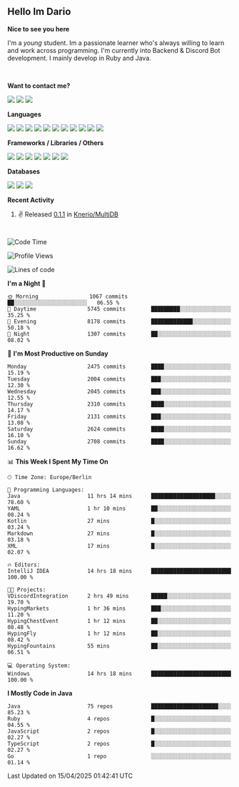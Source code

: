 <h2>Hello Im Dario</h2>

**Nice to see you here**

I'm a *young* student. Im a passionate learner who's always willing to learn and work across
programming. I'm currently into Backend & Discord Bot development. I mainly develop in Ruby and Java.

<br/>

**Want to contact me?**

<a href="https://github.com/knerio"><img src="https://img.shields.io/badge/-Github-blue?style=for-the-badge&logo=github&logoColor=white"/></a> <a href="https://discord.com/users/639416958923702292"><img src="https://img.shields.io/badge/-knerio-blue?style=for-the-badge&logo=discord&logoColor=white"/></a> <a href="https://twitch.tv/dopalos_"><img src="https://img.shields.io/badge/-twitch-blue?style=for-the-badge&logo=twitch&logoColor=white"/></a>

**Languages**

<img src="https://img.shields.io/badge/-Java-blue?style=for-the-badge&logo=java&logoColor=white"/> <img src="https://img.shields.io/badge/-Ruby-blue?style=for-the-badge&logo=Ruby&logoColor=white"/> <img src="https://img.shields.io/badge/-Git-blue?style=for-the-badge&logo=Git&logoColor=white"/> <img src="https://img.shields.io/badge/-HTML-blue?style=for-the-badge&logo=html5&logoColor=white"/> <img src="https://img.shields.io/badge/-CSS-blue?style=for-the-badge&logo=CSS3&logoColor=white"/> <img src="https://img.shields.io/badge/-Javascript-blue?style=for-the-badge&logo=javascript&logoColor=white"/> <img src="https://img.shields.io/badge/-Typescript-blue?style=for-the-badge&logo=TypeScript&logoColor=white"/> <img src="https://img.shields.io/badge/-Kotlin-blue?style=for-the-badge&logo=kotlin&logoColor=white"/> <img src="https://img.shields.io/badge/-SQL-blue?style=for-the-badge&logo=MYSQL&logoColor=white"/> <img src="https://img.shields.io/badge/-Markdown-blue?style=for-the-badge&logo=Markdown&logoColor=white"/> <img src="https://img.shields.io/badge/-JSON-blue?style=for-the-badge&logo=JSON&logoColor=white"/>
<br/>

 **Frameworks / Libraries / Others**

<img src="https://img.shields.io/badge/-Ruby_On_Rails-blue?style=for-the-badge&logo=ruby-on-rails&logoColor=white"/> <img src="https://img.shields.io/badge/-JDA-blue?style=for-the-badge&logo=JDA&logoColor=white"/> <img src="https://img.shields.io/badge/-Bootstrap-blue?style=for-the-badge&logo=Bootstrap&logoColor=white"/> <img src="https://img.shields.io/badge/-Node.JS-blue?style=for-the-badge&logo=node.js&logoColor=white"/> <img src="https://img.shields.io/badge/-React-blue?style=for-the-badge&logo=React&logoColor=white"/> <img src="https://img.shields.io/badge/-Express-blue?style=for-the-badge&logo=Express&logoColor=white"/> <img src="https://img.shields.io/badge/-Next.Js-blue?style=for-the-badge&logo=Next.Js&logoColor=white"/>

**Databases**

<img src="https://img.shields.io/badge/-MongoDB-blue?style=for-the-badge&logo=mongodb&logoColor=white"/> <img src="https://img.shields.io/badge/-MariaDB-blue?style=for-the-badge&logo=MariaDB&logoColor=white"/>
<img src="https://img.shields.io/badge/-PostgreSQL-blue?style=for-the-badge&logo=PostgreSQl&logoColor=white"/>

**Recent Activity**

<!--RECENT_ACTIVITY:start-->
1. ✌️ Released [0.1.1](https://github.com/Knerio/MultiDB/releases/tag/0.1.1) in [Knerio/MultiDB](https://github.com/Knerio/MultiDB)<br>
<!--RECENT_ACTIVITY:end-->
 
#

<!--START_SECTION:waka-->
![Code Time](http://img.shields.io/badge/Code%20Time-1%2C046%20hrs%2026%20mins-blue)

![Profile Views](http://img.shields.io/badge/Profile%20Views-6-blue)

![Lines of code](https://img.shields.io/badge/From%20Hello%20World%20I%27ve%20Written-1.2%20million%20lines%20of%20code-blue)

**I'm a Night 🦉** 

```text
🌞 Morning                1067 commits        ██░░░░░░░░░░░░░░░░░░░░░░░   06.55 % 
🌆 Daytime                5745 commits        █████████░░░░░░░░░░░░░░░░   35.25 % 
🌃 Evening                8178 commits        █████████████░░░░░░░░░░░░   50.18 % 
🌙 Night                  1307 commits        ██░░░░░░░░░░░░░░░░░░░░░░░   08.02 % 
```
📅 **I'm Most Productive on Sunday** 

```text
Monday                   2475 commits        ████░░░░░░░░░░░░░░░░░░░░░   15.19 % 
Tuesday                  2004 commits        ███░░░░░░░░░░░░░░░░░░░░░░   12.30 % 
Wednesday                2045 commits        ███░░░░░░░░░░░░░░░░░░░░░░   12.55 % 
Thursday                 2310 commits        ████░░░░░░░░░░░░░░░░░░░░░   14.17 % 
Friday                   2131 commits        ███░░░░░░░░░░░░░░░░░░░░░░   13.08 % 
Saturday                 2624 commits        ████░░░░░░░░░░░░░░░░░░░░░   16.10 % 
Sunday                   2708 commits        ████░░░░░░░░░░░░░░░░░░░░░   16.62 % 
```


📊 **This Week I Spent My Time On** 

```text
🕑︎ Time Zone: Europe/Berlin

💬 Programming Languages: 
Java                     11 hrs 14 mins      ████████████████████░░░░░   78.60 % 
YAML                     1 hr 10 mins        ██░░░░░░░░░░░░░░░░░░░░░░░   08.24 % 
Kotlin                   27 mins             █░░░░░░░░░░░░░░░░░░░░░░░░   03.24 % 
Markdown                 27 mins             █░░░░░░░░░░░░░░░░░░░░░░░░   03.18 % 
XML                      17 mins             █░░░░░░░░░░░░░░░░░░░░░░░░   02.07 % 

🔥 Editors: 
IntelliJ IDEA            14 hrs 18 mins      █████████████████████████   100.00 % 

🐱‍💻 Projects: 
VDiscordIntegration      2 hrs 49 mins       █████░░░░░░░░░░░░░░░░░░░░   19.70 % 
HypingMarkets            1 hr 36 mins        ███░░░░░░░░░░░░░░░░░░░░░░   11.20 % 
HypingChestEvent         1 hr 12 mins        ██░░░░░░░░░░░░░░░░░░░░░░░   08.48 % 
HypingFly                1 hr 12 mins        ██░░░░░░░░░░░░░░░░░░░░░░░   08.42 % 
HypingFountains          55 mins             ██░░░░░░░░░░░░░░░░░░░░░░░   06.51 % 

💻 Operating System: 
Windows                  14 hrs 18 mins      █████████████████████████   100.00 % 
```

**I Mostly Code in Java** 

```text
Java                     75 repos            █████████████████████░░░░   85.23 % 
Ruby                     4 repos             █░░░░░░░░░░░░░░░░░░░░░░░░   04.55 % 
JavaScript               2 repos             █░░░░░░░░░░░░░░░░░░░░░░░░   02.27 % 
TypeScript               2 repos             █░░░░░░░░░░░░░░░░░░░░░░░░   02.27 % 
Go                       1 repo              ░░░░░░░░░░░░░░░░░░░░░░░░░   01.14 % 
```




 Last Updated on 15/04/2025 01:42:41 UTC
<!--END_SECTION:waka-->

